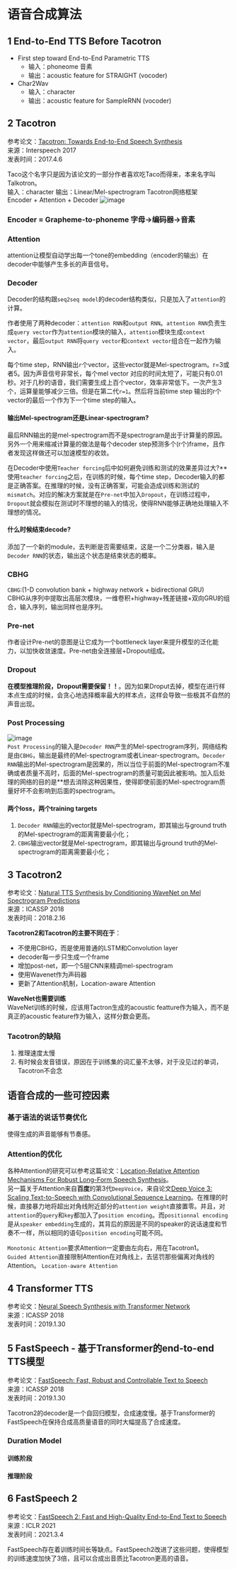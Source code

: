 # 语音合成算法

## 1 End-to-End TTS Before Tacotron
- First step toward End-to-End Parametric TTS
  - 输入：phoneome 音素
  - 输出：acoustic feature for STRAIGHT (vocoder)
- Char2Wav
  - 输入：character
  - 输出：acoustic feature for SampleRNN (vocoder)
  

## 2 Tacotron
参考论文：[Tacotron: Towards End-to-End Speech Synthesis](https://arxiv.org/abs/1703.10135)  
来源：Interspeech 2017  
发表时间：2017.4.6  

Taco这个名字只是因为该论文的一部分作者喜欢吃Taco而得来，本来名字叫Talkotron。  
输入：character
输出：Linear/Mel-spectrogram
Tacotron网络框架  
Encoder + Attention + Decoder
![image](https://user-images.githubusercontent.com/40049927/136914526-1e0e4173-181f-4241-8e1b-fb0b9621282a.png)  

### Encoder = Grapheme-to-phoneme 字母→编码器→音素


### Attention
attention让模型自动学出每一个tone的embedding（encoder的输出）在decoder中能够产生多长的声音信号。

### Decoder
Decoder的结构跟`seq2seq model`的decoder结构类似，只是加入了`attention`的计算。  

作者使用了两种decoder：`attention RNN`和`output RNN`。`attention RNN`负责生成`query vector`作为`attention`模块的输入，`attention`模块生成`context vector`，最后`output RNN`将`query vector`和`context vector`组合在一起作为输入。  

每个time step，RNN输出`r`个vector，这些vector就是Mel-spectrogram。r=3或者5。因为声音信号非常长，每个mel vector 对应的时间太短了，可能只有0.01秒。对于几秒的语音，我们需要生成上百个vector，效率非常低下。一次产生3个，运算量能够减少三倍。但是在第二代`r=1`。然后将当前time step 输出的r个vector的最后一个作为下一个time step的输入。

#### 输出Mel-spectrogram还是Linear-spectrogram?  

最后RNN输出的是mel-spectrogram而不是spectrogram是出于计算量的原因。另外一个用来缩减计算量的做法是每个decoder step预测多个(r个)frame，且作者发现这样做还可以加速模型的收敛。  

在Decoder中使用`Teacher forcing`后中如何避免训练和测试的效果差异过大?**  
使用`teacher forcing`之后，在训练的时候，每个time step，Decoder输入的都是正确答案。在推理的时候，没有正确答案，可能会造成训练和测试的`mismatch`。对应的解决方案就是在`Pre-net`中加入`Dropout`，在训练过程中，`Dropout`就会模拟在测试时不理想的输入的情况，使得RNN能够正确地处理输入不理想的情况。  

#### 什么时候结束decode? 
添加了一个新的module，去判断是否需要结束，这是一个二分类器，输入是`Decoder RNN`的状态，输出这个状态是结束状态的概率。  

### CBHG
`CBHG`:(1-D convolution bank + highway network + bidirectional GRU)  
CBHG从序列中提取出高层次模块，一维卷积+highway+残差链接+双向GRU的组合，输入序列，输出同样也是序列。
 
### Pre-net
作者设计Pre-net的意图是让它成为一个bottleneck layer来提升模型的泛化能力，以加快收敛速度。Pre-net由全连接层+Dropout组成。

### Dropout
**在模型推理阶段，Dropout需要保留！！**。因为如果Droput去掉，模型在进行样本点生成的时候，会贪心地选择概率最大的样本点，这样会导致一些极其不自然的声音出现。  

### Post Processing
![image](https://user-images.githubusercontent.com/40049927/138563625-0aaf9a3e-ea89-4ecc-a89e-5e44d6609bad.png)  
`Post Processing`的输入是`Decoder RNN`产生的Mel-spectrogram序列，网络结构是由`CBHG`，输出是最终的Mel-spectrogram或者Linear-spectrogram。`Decoder RNN`输出的Mel-spectrogram是因果的，所以当位于前面的Mel-spectrogram不准确或者质量不高时，后面的Mel-spectrogram的质量可能因此被影响。加入后处理的网络的目的是**想去消除这种因果性，使得即使前面的Mel-spectrogram质量好坏不会影响到后面的spectrogram。

#### 两个loss，两个training targets  
1. `Decoder RNN`输出的vector就是Mel-spectrogram，即其输出与ground truth的Mel-spectrogram的距离需要最小化；
2. `CBHG`输出vector就是Mel-spectrogram，即其输出与ground truth的Mel-spectrogram的距离需要最小化；

## 3 Tacotron2
参考论文：[Natural TTS Synthesis by Conditioning WaveNet on Mel Spectrogram Predictions](https://arxiv.org/abs/1712.05884)  
来源：ICASSP 2018  
发表时间：2018.2.16  


**Tacotron2和Tacotron的主要不同在于**：  
- 不使用CBHG，而是使用普通的LSTM和Convolution layer
- decoder每一步只生成一个frame
- 增加post-net，即一个5层CNN来精调mel-spectrogram
- 使用Wavenet作为声码器
- 更新了Attention机制，Location-aware Attention

**WaveNet也需要训练**  
WaveNet训练的时候，应该用Tactron生成的acoustic featture作为输入，而不是真正的acoustic feature作为输入，这样分数会更高。

### Tacotron的缺陷
1. 推理速度太慢
2. 有时候会发音错误，原因在于训练集的词汇量不太够，对于没见过的单词，Tacotron不会念


## 语音合成的一些可控因素

### 基于语法的说话节奏优化
使得生成的声音能够有节奏感。

### Attention的优化
各种Attention的研究可以参考这篇论文：[Location-Relative Attention Mechanisms For Robust Long-Form Speech Synthesis](https://arxiv.org/abs/1910.10288)。  
另一篇关于Attention来自**百度**的第3代`DeepVoice`，来自论文[Deep Voice 3: Scaling Text-to-Speech with Convolutional Sequence Learning](https://arxiv.org/abs/1710.07654)。在推理的时候，直接暴力地将超出对角线附近部分的`attention weight`直接置零。并且，对`attention`的`query`和`key`都加入了`position encoding`。而`positionnal encoding`是从`speaker embedding`生成的，其背后的原因是不同的speaker的说话速度和节奏不一样，所以相同的语句`position encoding`可能不同。  

`Monotonic Attention`要求Attention一定要由左向右，用在Tacotron1。  
`Guided Attention`直接限制Attention在对角线上，去惩罚那些偏离对角线的Attention。
`Location-aware Attention`


## 4 Transformer TTS
参考论文：[Neural Speech Synthesis with Transformer Network](https://arxiv.org/abs/1809.08895)  
来源：ICASSP 2018  
发表时间：2019.1.30  

## 5 FastSpeech - 基于Transformer的end-to-end TTS模型
参考论文：[FastSpeech: Fast, Robust and Controllable Text to Speech](https://arxiv.org/pdf/1905.09263.pdf)  
来源：ICASSP 2018  
发表时间：2019.1.30  

Tacotron2的decoder是一个自回归模型，合成速度慢。基于Transformer的FastSpeech在保持合成高质量语音的同时大幅提高了合成速度。

### Duration Model

#### 训练阶段

#### 推理阶段


## 6 FastSpeech 2
参考论文：[FastSpeech 2: Fast and High-Quality End-to-End Text to Speech](https://arxiv.org/abs/2006.04558)  
来源：ICLR 2021  
发表时间：2021.3.4  

FastSpeech存在着训练时间长等缺点。FastSpeech2改进了这些问题，使得模型的训练速度加快了3倍，且可以合成出音质比Tacotron更高的语音。

